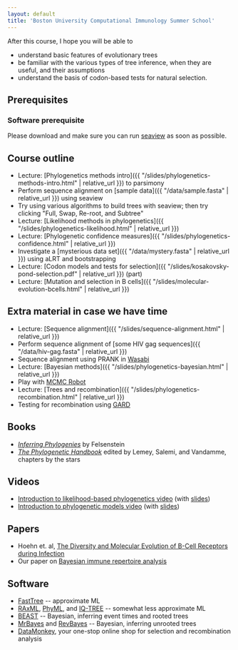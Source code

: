 ```yaml
---
layout: default
title: 'Boston University Computational Immunology Summer School'
---
```


After this course, I hope you will be able to

* understand basic features of evolutionary trees
* be familiar with the various types of tree inference, when they are useful, and their assumptions
* understand the basis of codon-based tests for natural selection.


## Prerequisites

### Software prerequisite

Please download and make sure you can run [seaview](http://doua.prabi.fr/software/seaview) as soon as possible.


## Course outline

* Lecture: [Phylogenetics methods intro]({{ "/slides/phylogenetics-methods-intro.html" | relative_url }}) to parsimony
* Perform sequence alignment on [sample data]({{ "/data/sample.fasta" | relative_url }}) using seaview
* Try using various algorithms to build trees with seaview; then try clicking "Full, Swap, Re-root, and Subtree"
* Lecture: [Likelihood methods in phylogenetics]({{ "/slides/phylogenetics-likelihood.html" | relative_url }})
* Lecture: [Phylogenetic confidence measures]({{ "/slides/phylogenetics-confidence.html" | relative_url }})
* Investigate a [mysterious data set]({{ "/data/mystery.fasta" | relative_url }}) using aLRT and bootstrapping
* Lecture: [Codon models and tests for selection]({{ "/slides/kosakovsky-pond-selection.pdf" | relative_url }}) (part)
* Lecture: [Mutation and selection in B cells]({{ "/slides/molecular-evolution-bcells.html" | relative_url }})


## Extra material in case we have time
* Lecture: [Sequence alignment]({{ "/slides/sequence-alignment.html" | relative_url }})
* Perform sequence alignment of [some HIV gag sequences]({{ "/data/hiv-gag.fasta" | relative_url }})
* Sequence alignment using PRANK in [Wasabi](http://wasabiapp.org)
* Lecture: [Bayesian methods]({{ "/slides/phylogenetics-bayesian.html" | relative_url }})
* Play with [MCMC Robot](https://phylogeny.uconn.edu/mcmc-robot/)
* Lecture: [Trees and recombination]({{ "/slides/phylogenetics-recombination.html" | relative_url }})
* Testing for recombination using [GARD](http://datamonkey.org/gard)


## Books
* [*Inferring Phylogenies*](http://www.sinauer.com/detail.php?id=1775) by Felsenstein
* [*The Phylogenetic Handbook*](http://www.cambridge.org/gb/knowledge/isbn/item2327447/?site_locale=en_GB) edited by Lemey, Salemi, and Vandamme, chapters by the stars


## Videos
* [Introduction to likelihood-based phylogenetics video](https://www.youtube.com/watch?v=1r4z0YJq580) (with [slides](https://github.com/phyloseminar/phyloseminar.org/blob/master/material/76lewis/phyloseminar-lewis-part1.pdf))
* [Introduction to phylogenetic models video](https://www.youtube.com/watch?v=UsLeY0wZr4Y) (with [slides](https://github.com/phyloseminar/phyloseminar.org/blob/master/material/77lewis/phyloseminar-lewis-part2.pdf))


## Papers
* Hoehn et. al, [The Diversity and Molecular Evolution of B-Cell Receptors during Infection](https://doi.org/10.1093/molbev/msw015)
* Our paper on [Bayesian immune repertoire analysis](https://arxiv.org/pdf/1804.10964.pdf)


## Software

* [FastTree](http://www.microbesonline.org/fasttree/) -- approximate ML
* [RAxML](http://wwwkramer.in.tum.de/exelixis/software.html), [PhyML](http://www.atgc-montpellier.fr/phyml/), and [IQ-TREE](http://www.iqtree.org/) -- somewhat less approximate ML
* [BEAST](http://beast.bio.ed.ac.uk/) -- Bayesian, inferring event times and rooted trees
* [MrBayes](http://mrbayes.csit.fsu.edu/) and [RevBayes](http://revbayes.github.io/) -- Bayesian, inferring unrooted trees
* [DataMonkey](http://datamonkey.org), your one-stop online shop for selection and recombination analysis
